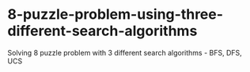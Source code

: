 # 8-puzzle-problem-using-three-different-search-algorithms
Solving 8 puzzle problem with 3 different search algorithms - BFS, DFS, UCS
